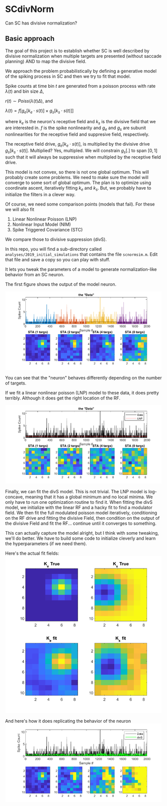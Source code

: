 # SCdivNorm
Can SC has divisive normalization?


## Basic approach
The goal of this project is to establish whether SC is well described by divisive normalization when multiple targets are presented (without saccade planning) AND to map the divisive field.

We approach the problem probabilistically by defining a generative model of the spiking process in SC and then we try to fit that model.

Spike counts at time bin $t$ are generated from a poisson process with rate $\lambda(t)$ and bin size $\Delta$,

$r(t)\sim Poiss(\lambda(t)\Delta)$, and

$\lambda(t) = f\big[ g_e[k_e\cdot s(t)] \times g_s[k_s \cdot s(t)]\big]$

where $k_e$ is the neuron's receptive field and $k_s$ is the divisive field that we are interested in. $f$ is the spike nonlinearity and $g_e$ and $g_s$ are subunit nonlinearities for the receptive field and suppresive field, respectively.

The receptive field drive, $g_e[k_e \cdot s(t)]$, is multiplied by the divisive drive $g_s[k_s \cdot s(t)]$. Multiplied? Yes, multipled. We will constrain $g_s[.]$ to span $[{0,1}]$ such that it will always be suppressive when multipled by the receptive field drive.

This model is not convex, so there is not one global optimum. This will probably create some problems. We need to make sure the model will converge to some sort of global optimum. The plan is to optimize using coordinate ascent, iteratively fitting $k_e$ and $k_s$. But, we probably have to initialize the filters in a clever way.

Of course, we need some comparison points (models that fail). For these we will also fit
1) Linear Nonlinear Poisson (LNP)
2) Nonlinear Input Model (NIM)
3) Spike Triggered Covariance (STC)

We compare those to divisive suppression (divS).


In this repo, you will find a sub-directory called `analyses/2019_initial_simulations` that contains the file `scnormsim.m`. Edit that file and save a copy so you can play with stuff. 

It lets you tweak the parameters of a model to generate normalization-like behavior from an SC neuron.

The first figure shows the output of the model neuron. 

![Data][thedata]

You can see that the "neuron" behaves differently depending on the number of targets.

If we fit a linear nonlinear poisson (LNP) model to these data, it does pretty terribly. Although it does get the right location of the RF.

![LNP][LNP]

Finally, we can fit the divS model. This is not trivial. The LNP model is log-concave, meaning that it has a global minimum and no local minima. We only have to run one optimization routine to find it. When fitting the divS model, we initialize with the linear RF and a hacky fit to find a modulator field. We then fit the full modulated poisson model iteratively, conditioning on the RF drive and fitting the divisive Field, then condition on the output of the divisive Field and fit the RF... continue until it converges to something.

This can actually capture the model alright, but I think with some tweaking, we'll do better. We have to build some code to initialize cleverly and learn the hyperparameters (if we need them).

Here's the actual fit fields:
![divS][divS]

And here's how it does replicating the behavior of the neuron
![divS STA][divSsta]

[thedata]: ./figures/simulationSTA.png "The Data"
[LNP]: ./figures/lnpSTA.png "LNP fit"
[divS]: ./figures/divSfits.png "divS fit"
[divSsta]: ./figures/divSsta.png "divS STA"
